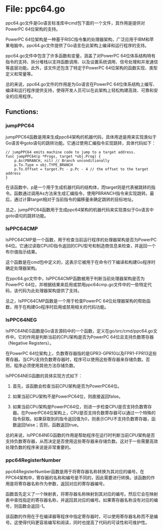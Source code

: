 # File: ppc64.go

ppc64.go文件是Go语言标准库中cmd包下面的一个文件，其作用是提供对PowerPC 64位架构的支持。

PowerPC 64位架构是一种基于RISC指令集的处理器架构，广泛应用于IBM和苹果电脑中。ppc64.go文件提供了Go语言在此架构上编译和运行程序的支持。

ppc64.go文件中包含了许多函数和变量，涵盖了对PowerPC 64位体系结构特有指令的支持、拆分堆栈以支持函数调用、以及设置系统调用、信号处理和并发通信等底层功能。此外，该文件还包含了特定于PowerPC 64位架构的函数实现、类型定义和常量等。

总的来说，ppc64.go文件的作用是为Go语言在PowerPC 64位体系结构上编写、编译和运行程序提供支持，使得开发人员可以在此架构上轻松构建高效、可靠和安全的应用程序。

## Functions:

### jumpPPC64

jumpPPC64函数是用来生成ppc64架构的机器代码，具体用途是用来实现类似于Go语言中goto语句的跳转功能。它通过使用汇编指令实现跳转，具体代码如下：

```
// jumpPPC64 emits machine code to jump to a target address.
func jumpPPC64(p *Progs, target *obj.Prog) {
    p.As(PBRANCH, nil) // Branch unconditionally
    p.To.Type = obj.TYPE_BRANCH
    p.To.Offset = target.Pc - p.Pc - 4 // the offset to the target address
}
```

在该函数中，p是一个用于生成机器代码的结构体，而target则是代表被跳转的指令。函数通过调用As方法来生成汇编指令，使用PBRANCH指令来实现跳转。最后，通过计算target相对于当前指令的偏移量来确定跳转的目标地址。

总之，jumpPPC64函数用于生成ppc64架构的机器代码来实现类似于Go语言中goto语句的跳转功能。



### IsPPC64CMP

IsPPC64CMP是一个函数，用于检查当前运行程序的处理器架构是否为PowerPC 64位。它通过读取CPUID指令返回的CPU型号和制造商信息来检查，并返回一个布尔值指示结果。

这个函数是在cmd包中定义的，这表示它被用于在命令行下编译和构建Go程序时确定处理器架构。

在ppc64.go文件中，IsPPC64CMP函数被用于判断当前处理器架构是否为PowerPC 64位，并根据结果来启用或禁用ppc64cmp.go文件中的一些特定代码，该代码为此处理器架构提供了支持。

总之，IsPPC64CMP函数是一个用于检查PowerPC 64位处理器架构的帮助函数，用于在构建Go程序时启用或禁用相关的代码功能。



### IsPPC64NEG

IsPPC64NEG函数是Go语言源码中的一个函数，定义在go/src/cmd/ppc64.go文件中。它的作用是判断当前的CPU架构是否为PowerPC 64位且支持负数寄存器（Negative Registers）。

在PowerPC 64位架构上，负数寄存器指的是GPR3-GPR10以及FPR1-FPR13这些寄存器。当CPU支持负数寄存器时，程序可以使用这些寄存器来存储负数。否则，程序必须使用其他方法存储负数。

IsPPC64NEG函数的具体实现方式如下：

1. 首先，该函数会检查当前CPU架构是否为PowerPC64位。

2. 如果当前CPU架构不是PowerPC64位，则直接返回false。

3. 如果当前CPU架构是PowerPC64位，则进一步检查CPU是否支持负数寄存器。在PowerPC64位架构上，CPU是否支持负数寄存器可以通过一个特殊的指令获取。如果获取到的指令返回值为0，则表示CPU不支持负数寄存器，函数返回false；否则，函数返回true。

总的来说，IsPPC64NEG函数的作用是帮助程序在运行时判断当前CPU架构是否支持负数寄存器，从而决定是否使用这些寄存器来存储负数。这对于一些需要高效处理负数的程序来说是非常重要的。



### ppc64RegisterNumber

ppc64RegisterNumber函数是用于将寄存器名称转换为其对应的编号。在PPC64架构中，寄存器的名称和编号是不同的，因此需要进行转换。该函数的作用是将寄存器名称作为参数，返回对应的寄存器编号。

函数首先定义了一个映射表，将寄存器名称映射到其对应的编号。然后它会在映射表中查找指定的寄存器名称，并返回其对应的编号。如果寄存器名称没有对应的编号，则函数会返回-1。

该函数的作用在于在编译器等程序中指定寄存器时，可以使用寄存器名称而不是编号。这使得代码更容易编写和阅读，同时也提高了代码的可读性和可维护性。



